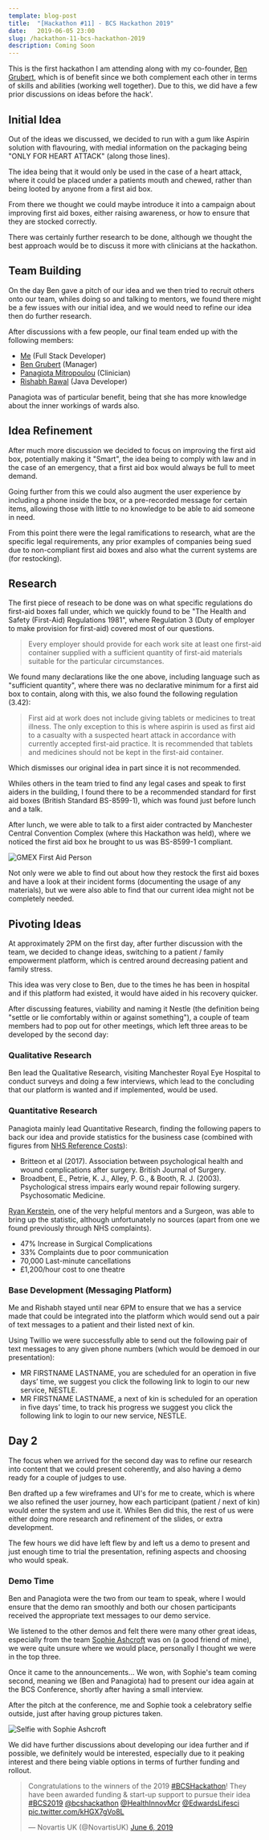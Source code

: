 ```yaml
---
template: blog-post
title:  "[Hackathon #11] - BCS Hackathon 2019"
date:   2019-06-05 23:00
slug: /hackathon-11-bcs-hackathon-2019
description: Coming Soon
---
```


This is the first hackathon I am attending along with my co-founder, [Ben Grubert](https://twitter.com/Ben_Grubert), which is of benefit since we both complement each other in terms of skills and abilities (working well together). Due to this, we did have a few prior discussions on ideas before the hack'.

## Initial Idea

Out of the ideas we discussed, we decided to run with a gum like Aspirin solution with flavouring, with medial information on the packaging being "ONLY FOR HEART ATTACK" (along those lines). 

The idea being that it would only be used in the case of a heart attack, where it could be placed under a patients mouth and chewed, rather than being looted by anyone from a first aid box.

From there we thought we could maybe introduce it into a campaign about improving first aid boxes, either raising awareness, or how to ensure that they are stocked correctly.

There was certainly further research to be done, although we thought the best approach would be to discuss it more with clinicians at the hackathon.

## Team Building

On the day Ben gave a pitch of our idea and we then tried to recruit others onto our team, whiles doing so and talking to mentors, we found there might be a few issues with our initial idea, and we would need to refine our idea then do further research.

After discussions with a few people, our final team ended up with the following members:

- [Me](https://www.linkedin.com/in/sean12697/) (Full Stack Developer)
- [Ben Grubert](https://www.linkedin.com/in/ben-grubert-0a7b71b7/) (Manager)
- [Panagiota Mitropoulou](https://www.linkedin.com/in/panagiota-mitropoulou-5b8a92107/) (Clinician)
- [Rishabh Rawal](https://www.linkedin.com/in/rawalrishabh/) (Java Developer)

Panagiota was of particular benefit, being that she has more knowledge about the inner workings of wards also.

## Idea Refinement

After much more discussion we decided to focus on improving the first aid box, potentially making it "Smart", the idea being to comply with law and in the case of an emergency, that a first aid box would always be full to meet demand.

Going further from this we could also augment the user experience by including a phone inside the box, or a pre-recorded message for certain items, allowing those with little to no knowledge to be able to aid someone in need.

From this point there were the legal ramifications to research, what are the specific legal requirements, any prior examples of companies being sued due to non-compliant first aid boxes and also what the current systems are (for restocking).

## Research

The first piece of reseach to be done was on what specific regulations do first-aid boxes fall under, which we quickly found to be "The Health and Safety (First-Aid) Regulations 1981", where Regulation 3 (Duty of employer to make provision for first-aid) covered most of our questions.

> Every employer should provide for each work site at least one first-aid container supplied with a sufficient quantity of first-aid materials suitable for the particular circumstances.

We found many declarations like the one above, including language such as "sufficient quantity", where there was no declarative minimum for a first aid box to contain, along with this, we also found the following regulation (3.42):

> First aid at work does not include giving tablets or medicines to treat illness. The only exception to this is where aspirin is used as first aid to a casualty with a suspected heart attack in accordance with currently accepted first-aid practice. It is recommended that tablets and medicines should not be kept in the first-aid container.

Which dismisses our original idea in part since it is not recommended.

Whiles others in the team tried to find any legal cases and speak to first aiders in the building, I found there to be a recommended standard for first aid boxes (British Standard BS-8599-1), which was found just before lunch and a talk.

After lunch, we were able to talk to a first aider contracted by Manchester Central Convention Complex (where this Hackathon was held), where we noticed the first aid box he brought to us was BS-8599-1 compliant.

![GMEX First Aid Person](https://i.imgur.com/UCSCLe6.jpg)

Not only were we able to find out about how they restock the first aid boxes and have a look at their incident forms (documenting the usage of any materials), but we were also able to find that our current idea might not be completely needed.

## Pivoting Ideas

At approximately 2PM on the first day, after further discussion with the team, we decided to change ideas, switching to a patient / family empowerment platform, which is centred around decreasing patient and family stress.

This idea was very close to Ben, due to the times he has been in hospital and if this platform had existed, it would have aided in his recovery quicker.

After discussing features, viability and naming it Nestle (the definition being "settle or lie comfortably within or against something"), a couple of team members had to pop out for other meetings, which left three areas to be developed by the second day:

### Qualitative Research 

Ben lead the Qualitative Research, visiting Manchester Royal Eye Hospital to conduct surveys and doing a few interviews, which lead to the concluding that our platform is wanted and if implemented, would be used.

### Quantitative Research 

Panagiota mainly lead Quantitative Research, finding the following papers to back our idea and provide statistics for the business case (combined with figures from [NHS Reference Costs](https://improvement.nhs.uk/resources/reference-costs/)):

- Britteon et al (2017). Association between psychological health and wound complications after surgery. British Journal of Surgery.​
- Broadbent, E., Petrie, K. J., Alley, P. G., & Booth, R. J. (2003). Psychological stress impairs early wound repair following surgery. Psychosomatic Medicine.

[Ryan Kerstein](https://twitter.com/Ryan_L_K), one of the very helpful mentors and a Surgeon, was able to bring up the statistic, although unfortunately no sources (apart from one we found previously through NHS complaints).

- 47% Increase in Surgical Complications
- 33% Complaints due to poor communication
- 70,000 Last-minute cancellations
- £1,200/hour cost to one theatre

### Base Development (Messaging Platform)

Me and Rishabh stayed until near 6PM to ensure that we has a service made that could be integrated into the platform which would send out a pair of text messages to a patient and their listed next of kin.

Using Twillio we were successfully able to send out the following pair of text messages to any given phone numbers (which would be demoed in our presentation):

- MR FIRSTNAME LASTNAME, you are scheduled for an operation in five days’ time, we suggest you click the following link to login to our new service, NESTLE.
- MR FIRSTNAME LASTNAME, a next of kin is scheduled for an operation in five days’ time, to track his progress we suggest you click the following link to login to our new service, NESTLE.

## Day 2

The focus when we arrived for the second day was to refine our research into content that we could present coherently, and also having a demo ready for a couple of judges to use.

Ben drafted up a few wireframes and UI's for me to create, which is where we also refined the user journey, how each participant (patient / next of kin) would enter the system and use it. Whiles Ben did this, the rest of us were either doing more research and refinement of the slides, or extra development.

The few hours we did have left flew by and left us a demo to present and just enough time to trial the presentation, refining aspects and choosing who would speak.

### Demo Time

Ben and Panagiota were the two from our team to speak, where I would ensure that the demo ran smoothly and both our chosen participants received the appropriate text messages to our demo service.

We listened to the other demos and felt there were many other great ideas, especially from the team [Sophie Ashcroft](https://twitter.com/ms_s_ashcroft) was on (a good friend of mine), we were quite unsure where we would place, personally I thought we were in the top three.

Once it came to the announcements... We won, with Sophie's team coming second, meaning we (Ben and Panagiota) had to present our idea again at the BCS Conference, shortly after having a small interview.

After the pitch at the conference, me and Sophie took a celebratory selfie outside, just after having group pictures taken.

![Selfie with Sophie Ashcroft](https://i.imgur.com/RYzEhAh.jpg)

We did have further discussions about developing our idea further and if possible, we definitely would be interested, especially due to it peaking interest and there being viable options in terms of further funding and rollout.

<blockquote class="twitter-tweet" data-lang="en"><p lang="en" dir="ltr">Congratulations to the winners of the 2019 <a href="https://twitter.com/hashtag/BCSHackathon?src=hash&amp;ref_src=twsrc%5Etfw">#BCSHackathon</a>! They have been awarded funding &amp; start-up support to pursue their idea <a href="https://twitter.com/hashtag/BCS2019?src=hash&amp;ref_src=twsrc%5Etfw">#BCS2019</a> <a href="https://twitter.com/bcshackathon?ref_src=twsrc%5Etfw">@bcshackathon</a> <a href="https://twitter.com/HealthInnovMcr?ref_src=twsrc%5Etfw">@HealthInnovMcr</a> <a href="https://twitter.com/EdwardsLifesci?ref_src=twsrc%5Etfw">@EdwardsLifesci</a> <a href="https://t.co/kHGX7gVo8L">pic.twitter.com/kHGX7gVo8L</a></p>&mdash; Novartis UK (@NovartisUK) <a href="https://twitter.com/NovartisUK/status/1136596143117389824?ref_src=twsrc%5Etfw">June 6, 2019</a></blockquote>
<script async src="https://platform.twitter.com/widgets.js" charset="utf-8"></script>
